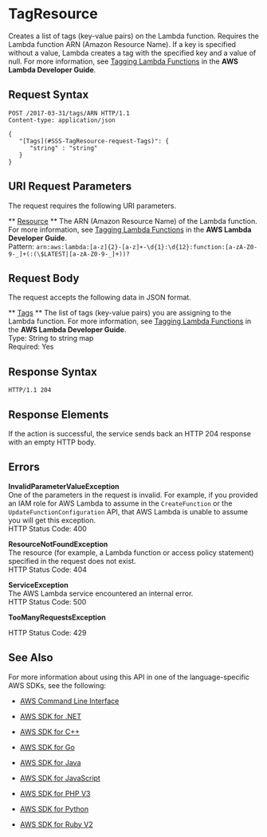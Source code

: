 # TagResource<a name="API_TagResource"></a>

Creates a list of tags \(key\-value pairs\) on the Lambda function\. Requires the Lambda function ARN \(Amazon Resource Name\)\. If a key is specified without a value, Lambda creates a tag with the specified key and a value of null\. For more information, see [Tagging Lambda Functions](http://docs.aws.amazon.com/lambda/latest/dg/tagging.html) in the **AWS Lambda Developer Guide**\. 

## Request Syntax<a name="API_TagResource_RequestSyntax"></a>

```
POST /2017-03-31/tags/ARN HTTP/1.1
Content-type: application/json

{
   "[Tags](#SSS-TagResource-request-Tags)": { 
      "string" : "string" 
   }
}
```

## URI Request Parameters<a name="API_TagResource_RequestParameters"></a>

The request requires the following URI parameters\.

 ** [Resource](#API_TagResource_RequestSyntax) **   <a name="SSS-TagResource-request-Resource"></a>
The ARN \(Amazon Resource Name\) of the Lambda function\. For more information, see [Tagging Lambda Functions](http://docs.aws.amazon.com/lambda/latest/dg/tagging.html) in the **AWS Lambda Developer Guide**\.  
Pattern: `arn:aws:lambda:[a-z]{2}-[a-z]+-\d{1}:\d{12}:function:[a-zA-Z0-9-_]+(:(\$LATEST|[a-zA-Z0-9-_]+))?` 

## Request Body<a name="API_TagResource_RequestBody"></a>

The request accepts the following data in JSON format\.

 ** [Tags](#API_TagResource_RequestSyntax) **   <a name="SSS-TagResource-request-Tags"></a>
The list of tags \(key\-value pairs\) you are assigning to the Lambda function\. For more information, see [Tagging Lambda Functions](http://docs.aws.amazon.com/lambda/latest/dg/tagging.html) in the **AWS Lambda Developer Guide**\.  
Type: String to string map  
Required: Yes

## Response Syntax<a name="API_TagResource_ResponseSyntax"></a>

```
HTTP/1.1 204
```

## Response Elements<a name="API_TagResource_ResponseElements"></a>

If the action is successful, the service sends back an HTTP 204 response with an empty HTTP body\.

## Errors<a name="API_TagResource_Errors"></a>

 **InvalidParameterValueException**   
One of the parameters in the request is invalid\. For example, if you provided an IAM role for AWS Lambda to assume in the `CreateFunction` or the `UpdateFunctionConfiguration` API, that AWS Lambda is unable to assume you will get this exception\.  
HTTP Status Code: 400

 **ResourceNotFoundException**   
The resource \(for example, a Lambda function or access policy statement\) specified in the request does not exist\.  
HTTP Status Code: 404

 **ServiceException**   
The AWS Lambda service encountered an internal error\.  
HTTP Status Code: 500

 **TooManyRequestsException**   
   
HTTP Status Code: 429

## See Also<a name="API_TagResource_SeeAlso"></a>

For more information about using this API in one of the language\-specific AWS SDKs, see the following:

+  [AWS Command Line Interface](http://docs.aws.amazon.com/goto/aws-cli/lambda-2015-03-31/TagResource) 

+  [AWS SDK for \.NET](http://docs.aws.amazon.com/goto/DotNetSDKV3/lambda-2015-03-31/TagResource) 

+  [AWS SDK for C\+\+](http://docs.aws.amazon.com/goto/SdkForCpp/lambda-2015-03-31/TagResource) 

+  [AWS SDK for Go](http://docs.aws.amazon.com/goto/SdkForGoV1/lambda-2015-03-31/TagResource) 

+  [AWS SDK for Java](http://docs.aws.amazon.com/goto/SdkForJava/lambda-2015-03-31/TagResource) 

+  [AWS SDK for JavaScript](http://docs.aws.amazon.com/goto/AWSJavaScriptSDK/lambda-2015-03-31/TagResource) 

+  [AWS SDK for PHP V3](http://docs.aws.amazon.com/goto/SdkForPHPV3/lambda-2015-03-31/TagResource) 

+  [AWS SDK for Python](http://docs.aws.amazon.com/goto/boto3/lambda-2015-03-31/TagResource) 

+  [AWS SDK for Ruby V2](http://docs.aws.amazon.com/goto/SdkForRubyV2/lambda-2015-03-31/TagResource) 